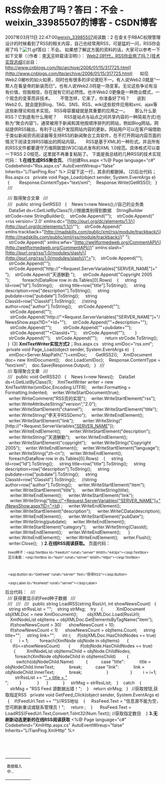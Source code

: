 # RSS你会用了吗？答曰：不会 - weixin_33985507的博客 - CSDN博客
2007年03月11日 22:47:00[weixin_33985507](https://me.csdn.net/weixin_33985507)阅读数：2
在查关于RBAC权限管理设计的时候看到了RSS的相关内容，自己也经常用RSS，可是猛的一问，RSS你会用了吗？![11.gif](https://www.cnblogs.com/Emoticons/QQ/11.gif)答曰：不会。
如果想了解这方面的资料的话，大家可以参考一下如下文章（（作者：[李天平](http://blog.csdn.net/litp)转载请注明））：
[Web2.0时代，RSS你会用了吗？(技术实现总结)](http://www.cnblogs.com/ltp/archive/2006/01/15/317725.html)[出自：http://www.cnblogs.com/ltp/archive/2006/01/15/317725.html](http://www.cnblogs.com/ltp/archive/2006/01/15/317725.html)
     如见Web2.0被吵的如火如荼，同时也有很多的评论褒贬不一。有人说Web2.0就是“一帮人在看皇帝的新装而已”。也有人说Web2.0将是一场变革。无论这些争论有没有价值，但我相信，存在就有它的必然性。也许Web2.0更像是一种商业模式，一个观念的变革而非技术。
     不管怎样，它来了，你准备好了吗？
     说到Web2.0，就会提到Blog、TAG、SNS、RSS、wiki这些软件应用和xml、ajax等这些新理论和技术实现。
RSS毋容置疑就是其重要的应用之一。
     那么什么是RSS？它到底有什么用呢？
     RSS是站点与站点之间共享内容的一种简易方式(也称为“聚合内容”)，通常被用于新闻和其他按顺序排列的网站，例如Blog网站。网站提供RSS输出，有利于让用户发现网站内容的更新。网站用户可以在客户端借助于类似新闻资讯阅读器等支持RSS的新闻聚合工具软件，在不打开网站内容页面的情况下阅读支持RSS输出的网站内容。
     RSS是基于XML的一种形式。并且所有的RSS文件都要遵守万维网联盟(W3C)站点发布的XML 1.0规范。具体格式可以查一下RSS 2.0规范，这里就不再重复粘贴了。
下面是我总结的几种RSS的技术实现代码：
**1.在线生成RSS聚合页**。
(1)创建Rss.aspx
<%@ Page language="c#" Codebehind="Rss.aspx.cs" AutoEventWireup="false" Inherits="LiTianPing.Rss" %>
只留下这一行，其余的都删掉。
(2)后台代码；Rss.aspx.cs
  private void Page_Load(object sender, System.EventArgs e)
  {    
   Response.ContentType="text/xml";
   Response.Write(GetRSS());
  }
  /// <summary>
  /// 取得聚合文章
  /// </summary>
  /// <returns></returns>
  public string GetRSS()
  {
   News t=new News();//自己的业务类
   DataSet ds=t.GetListByClass(1);//根据类别得到数据
   StringBuilder strCode=new StringBuilder();
   strCode.Append("<?xml version=\"1.0\" encoding=\"utf-8\" standalone=\"yes\" ?>");
   strCode.Append("<rss version='2.0' xmlns:dc=\"[http://purl.org/dc/elements/1.1/\](http://purl.org/dc/elements/1.1//)"");
   strCode.Append(" xmlns:trackback=\"[http://madskills.com/public/xml/rss/module/trackback/\](http://madskills.com/public/xml/rss/module/trackback//)" ");
   strCode.Append(" xmlns:wfw=\"[http://wellformedweb.org/CommentAPI/\](http://wellformedweb.org/CommentAPI//)" xmlns:slash=\"[http://purl.org/rss/1.0/modules/slash/\](http://purl.org/rss/1.0/modules/slash//)">");
   strCode.Append("<channel>");
   strCode.Append("<title>李天平RSSDemo</title>");
   strCode.Append("<link>http://"+Request.ServerVariables["SERVER_NAME"]+"</link> ");
   strCode.Append("<description>天道酬勤</description> ");  
   strCode.Append("<copyright>Copyright 2005</copyright> ");      
   foreach(DataRow row in ds.Tables[0].Rows)
   {
    string Id=row["Id"].ToString();
    string title=row["title"].ToString();
    string description=row["description"].ToString();
    string pubdate=row["pubdate"].ToString();
    string ClassId=row["ClassId"].ToString();
    //string author=row["author"].ToString();
    strCode.Append("<item>");
    strCode.Append("<title>"+title+"</title>");
    strCode.Append("<link>http://"+Request.ServerVariables["SERVER_NAME"]+"/NewsShow.aspx?ID="+Id+"</link>");
    strCode.Append("<subject>"+description+"</subject>");
    strCode.Append("<description><![CDATA["+description+"]]></description>");    
    strCode.Append("<PubDate>"+pubdate+"</PubDate>");
    strCode.Append("<category>"+ClassId+"</category>");
    strCode.Append("</item>");    
   }
   strCode.Append("</channel>");
   strCode.Append("</rss>");  
   return strCode.ToString();
  }
 (3) **XmlTextWriter实现方式2**；Rss.aspx.cs
  string xmlDoc="rss.xml"; 
 private void Page_Load(object sender, System.EventArgs e)
  {    
   xmlDoc=Server.MapPath(".")+xmlDoc;   
   GetRSS2();
   XmlDocument doc= new XmlDocument();
   doc.Load(xmlDoc);
   Response.ContentType = "text/xml";
   doc.Save(Response.Output);
  }
  /// <summary>
  /// 取得聚合文章
  /// </summary>
  /// <returns></returns>
  public void GetRSS2()
  {
   News t=new News();
   DataSet ds=t.GetListByClass(1);
   XmlTextWriter writer = new XmlTextWriter(xmlDoc,Encoding.UTF8);
   writer.Formatting = Formatting.Indented;
   writer.WriteStartDocument(true);
   writer.WriteComment("RSS页的实现");
   writer.WriteStartElement("rss");
   writer.WriteAttributeString("version","2.0");      
   writer.WriteStartElement("channel");   
   writer.WriteStartElement("title");
   writer.WriteString("李天平RSSDemo");
   writer.WriteEndElement();
   writer.WriteStartElement("link");   
   writer.WriteString("[http://"+Request.ServerVariables["SERVER_NAME](/)"]);
   writer.WriteEndElement();   
   writer.WriteStartElement("description");
   writer.WriteString("天道酬勤");
   writer.WriteEndElement();
   writer.WriteStartElement("copyright");
   writer.WriteString("Copyright 2005");
   writer.WriteEndElement();
   writer.WriteStartElement("language");
   writer.WriteString("zh-cn");
   writer.WriteEndElement();  
   foreach(DataRow row in ds.Tables[0].Rows)
   {
    string Id=row["Id"].ToString();
    string title=row["title"].ToString();
    string description=row["description"].ToString();
    string pubdate=row["pubdate"].ToString();
    string ClassId=row["ClassId"].ToString();
    //string author=row["author"].ToString();
    writer.WriteStartElement("item");
    writer.WriteStartElement("title");
    writer.WriteString(title);
    writer.WriteEndElement();
    writer.WriteStartElement("link");
    writer.WriteString("[http://"+Request.ServerVariables["SERVER_NAME"]+"/NewsShow.aspx?ID="+Id](/NewsShow.aspx?ID=%22+Id)) ;
    writer.WriteEndElement();
    writer.WriteStartElement("description");
    writer.WriteCData(description);
    writer.WriteEndElement();
    writer.WriteStartElement("pubDate");
    writer.WriteString(pubdate);
    writer.WriteEndElement();
    writer.WriteStartElement("category");
    writer.WriteString(ClassId);
    writer.WriteEndElement();
    writer.WriteEndElement();  
   }
   writer.WriteEndElement();
   writer.WriteEndElement();
   writer.Flush();
   writer.Close();
  }
**2.在线RSS阅读获取。**
页面代码：
  <P style="FONT-SIZE: 11px">
   Feed种子：<asp:TextBox id="FeedUrl" runat="server" Width="440px"></asp:TextBox><BR>
   显示条数：<asp:TextBox id="Num" runat="server" Width="48px"></asp:TextBox></P>
  <P style="FONT-SIZE: 11px">
   <asp:Button id="GetFeed" runat="server" Text="获得RSS"></asp:Button><BR>
   <BR>
   <asp:Label id="RssFeed" runat="server"></asp:Label></P>
后台代码：
  /// <summary>
  /// 获得要显示的Feed种子数据
  /// </summary>
  /// <param name="RssUrl"></param>
  /// <param name="showNewsCount"></param>
  /// <returns></returns>
  public string LoadRSS(string RssUrl, int showNewsCount)
  { 
   string strRssList = "";
   string strMsg;
   try
   {      
    XmlDocument objXMLDoc = new XmlDocument();    
    objXMLDoc.Load(RssUrl);   
    XmlNodeList objItems = objXMLDoc.GetElementsByTagName("item");    
    if(showNewsCount > 30)
     showNewsCount = 10;   
    if(showNewsCount < 1)
     showNewsCount = objItems.Count;
    string title="";
    string link="";  
    int i;
    if(objXMLDoc.HasChildNodes == true)
    {
     i = 1;
        foreach(XmlNode objNode in objItems)
     {
      if(i<=showNewsCount)
      {
       if(objNode.HasChildNodes == true)
       {
        XmlNodeList objItemsChild = objNode.ChildNodes;
        foreach(XmlNode objNodeChild in objItemsChild)
        {
         switch(objNodeChild.Name)
         {
          case "title":
           title = objNodeChild.InnerText;
           break;
          case "link":
           link = objNodeChild.InnerText;
           break;          
         }         
        } 
        i = i+1;
        strRssList += "<a href=" + link +" target=_blank>" + title + "</a><br>";  
       }       
      }
     }        
    }
    strMsg = strRssList;
   }
   catch
   {
    strMsg = "RSS Feed 源数据出错！";
   }
   return strMsg;
  }
  //获取按钮,获取指定RSS
  private void GetFeed_Click(object sender, System.EventArgs e)
  {
   if(FeedUrl.Text == "")//RSS地址
   {
    RssFeed.Text = "信息源不能为空，您可刷新重试或联系管理员！";
    return ;
   }  
   RssFeed.Text = LoadRSS(FeedUrl.Text,Convert.ToInt32(Num.Text)); //获取指定数目  
  }
**3.无刷新动态更新的在线RSS阅读获取**
<%@ Page language="c#" Codebehind="XmlHttp.aspx.cs" AutoEventWireup="false" Inherits="LiTianPing.XmlHttp" %>
<!DOCTYPE HTML PUBLIC "-//W3C//DTD HTML 4.0 Transitional//EN" >
<HTML>
 <HEAD>
  <title>XmlHttp</title>
  <meta name="GENERATOR" Content="Microsoft Visual Studio .NET 7.1">
  <meta name="CODE_LANGUAGE" Content="C#">
  <meta name="vs_defaultClientScript" content="JavaScript">
  <meta name="vs_targetSchema" content="[http://schemas.microsoft.com/intellisense/ie5](http://schemas.microsoft.com/intellisense/ie5)">
  <style>td { font-size: 9pt}
  </style>
  <script>
  <!-- 
  var oDiv 
  var xh     
  function getXML()
  {   
   xh =new ActiveXObject("Microsoft.XMLHTTP"); 
   oDiv = document.getElementById("rssitem");
   oDiv.style.display= "";
   try
   {
    //如果是本地改成下面语句直接读取
    //xh.open("GET","/Rss.aspx",false);    
    xh.open("GET","[Http://ltp.cnblogs.com/Rss.aspx",false](http://www.cnblogs.com/Rss.aspx%22,false));
    xh.send(null);
    loadData(xh,oDiv);
   }
   catch(e)
   {
    error(oDiv);
   }
  }
  function loadData(xh,oDiv)
  {
   if (xh.readyState == 4)
   {
    xml = xh.responsexml;
    var i;
    var nodes = xml.selectNodes("/rss/channel/item");
    var bloglink = xml.selectSingleNode("/rss/channel/link").text;
    oDiv.innerHTML = "";
    var html;    
    for(i=0;i<nodes.length;i++)
    {    
      html += "<div >";
      html += "    <div >";
      html += "        <a class=font1 href='" +nodes[i].selectSingleNode("link").text + "' target='_blank'>" + nodes[i].selectSingleNode("title").text +"</a><BR><BR>";
      html += "    </div>";
      html += "    <div >";
      html += "        " +nodes[i].selectSingleNode("description").text;
      html += "    </div>"            
      //html += "    </div>";
      html += "</div><hr>";
    }
    oDiv.innerHTML = html;
   }
   else
   {
    error(oDiv);
   }
  }
  function error(oDiv)
  {
   oDiv.innerHTML = "载入失败";
  }
  -->
  </script>
 </HEAD>
 <body MS_POSITIONING="GridLayout" onload="window.setTimeout('getXML()',200);">
  <form id="Form1" method="post" runat="server">
   <div align=center>
   <table cellpadding="0" cellspacing="0" border="0" width="80%">
    <tr>
     <td>
      <div id="rssitem" style="WIDTH:80%">数据载入中...</div>
     </td>
    </tr>
   </table>
   </div>
  </form>
 </body>
</HTML> 
